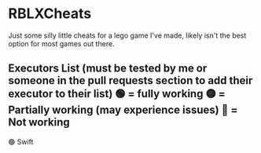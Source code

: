 # RBLXCheats
Just some silly little cheats for a lego game I've made, likely isn't the best option for most games out there.

Executors List (must be tested by me or someone in the pull requests section to add their executor to their list)
🟢 = fully working
🟡 = Partially working (may experience issues)
🔴 = Not working
------------------------------------------------------------------------------------------------------------------
🟢 Swift
